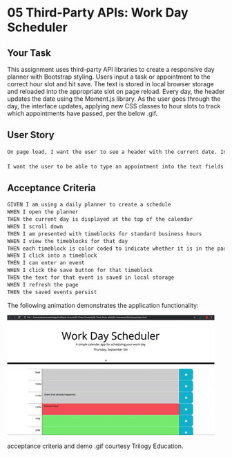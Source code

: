 # 05 Third-Party APIs: Work Day Scheduler

## Your Task

This assignment uses third-party API libraries to create a responsive day planner with Bootstrap styling. Users input a task or appointment to the correct hour slot and hit save. The text is stored in local browser storage and reloaded into the appropriate slot on page reload. Every day, the header updates the date using the Moment.js library. As the user goes through the day, the interface updates, applying new CSS classes to hour slots to track which appointments have passed, per the below .gif.

## User Story

```md
On page load, I want the user to see a header with the current date. In the 8 populated hour rows, I want the user to see a past/present/future color scheme based on current local time. I want any previous added appointments to be in the appropriate rows.

I want the user to be able to type an appointment into the text fields and save the text into local storage to repopulate on page load.
```

## Acceptance Criteria

```md
GIVEN I am using a daily planner to create a schedule
WHEN I open the planner
THEN the current day is displayed at the top of the calendar
WHEN I scroll down
THEN I am presented with timeblocks for standard business hours
WHEN I view the timeblocks for that day
THEN each timeblock is color coded to indicate whether it is in the past, present, or future
WHEN I click into a timeblock
THEN I can enter an event
WHEN I click the save button for that timeblock
THEN the text for that event is saved in local storage
WHEN I refresh the page
THEN the saved events persist
```

The following animation demonstrates the application functionality:

![A user clicks on slots on the color-coded calendar and edits the events.](./Assets/05-third-party-apis-homework-demo.gif)

acceptance criteria and demo .gif courtesy Trilogy Education.
